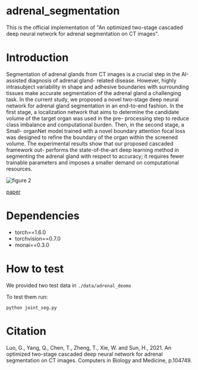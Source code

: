 # adrenal_segmentation
This is the official implementation of "An optimized two-stage cascaded deep neural network for adrenal segmentation on CT images".

# Introduction
Segmentation of adrenal glands from CT images is a crucial step in the AI-assisted diagnosis of adrenal gland- related disease. However, highly intrasubject variability in shape and adhesive boundaries with surrounding tissues make accurate segmentation of the adrenal gland a challenging task. In the current study, we proposed a novel two-stage deep neural network for adrenal gland segmentation in an end-to-end fashion. In the first stage, a localization network that aims to determine the candidate volume of the target organ was used in the pre- processing step to reduce class imbalance and computational burden. Then, in the second stage, a Small- organNet model trained with a novel boundary attention focal loss was designed to refine the boundary of the organ within the screened volume. The experimental results show that our proposed cascaded framework out- performs the state-of-the-art deep learning method in segmenting the adrenal gland with respect to accuracy; it requires fewer trainable parameters and imposes a smaller demand on computational resources.

![figure 2](https://user-images.githubusercontent.com/88765550/129294648-a782979c-05cb-440e-955a-6f432eb34b7f.png)

[paper](https://www.sciencedirect.com/science/article/abs/pii/S0010482521005436?via%3Dihub)


# Dependencies
- torch==1.6.0
- torchvision==0.7.0
- monai==0.3.0

# How to test
We provided two test data in `./data/adrenal_deomo`

To test them run:
```
python joint_seg.py
```

# Citation
Luo, G., Yang, Q., Chen, T., Zheng, T., Xie, W. and Sun, H., 2021. An optimized two-stage cascaded deep neural network for adrenal segmentation on CT images. Computers in Biology and Medicine, p.104749.
